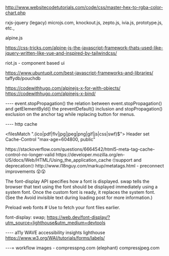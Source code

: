 http://www.websitecodetutorials.com/code/css/master-hex-to-rgba-color-chart.php

rxjs-jquery (legacy)
microjs.com, knockout.js, zepto.js, ivia.js, prototype.js, etc.,

alpine.js

https://css-tricks.com/alpine-js-the-javascript-framework-thats-used-like-jquery-written-like-vue-and-inspired-by-tailwindcss/

riot.js - component based ui


https://www.ubuntupit.com/best-javascript-frameworks-and-libraries/
taffydb/pouchdb


https://codewithhugo.com/alpinejs-x-for-with-objects/
https://codewithhugo.com/alpinejs-x-bind/

---- event.stopPropagation()
the relation between event.stopPropagation() and getElementById()
the preventDefault() inclusion and stopPropagation() exclusion on the anchor tag while replacing button for menus.

---- http cache
<meta http-equiv="last-modified" content="Sun, 27 Jan 2012 11:52:12 GMT" />
<meta http-equiv="cache-control" content="no-cache" />

<filesMatch ".(ico|pdf|flv|jpg|jpeg|png|gif|js|css|swf)$">
Header set Cache-Control "max-age=604800, public"
</filesMatch>

<!DOCTYPE html>
<html manifest="cache.manifest">
https://stackoverflow.com/questions/6664542/html5-meta-tag-cache-control-no-longer-valid
https://developer.mozilla.org/en-US/docs/Web/HTML/Using_the_application_cache 🙄support and deprecation🙄
http://www.i18nguy.com/markup/metatags.html

<link rel="preconnect" href="https://fonts.gstatic.com/" crossorigin> - preconnect improvements 😲😲

The font-display API specifies how a font is displayed. swap tells the browser that text using the font should be displayed immediately using a system font. Once the custom font is ready, it replaces the system font. (See the Avoid invisible text during loading post for more information.)

Preload web fonts #
Use <link rel="preload"> to fetch your font files earlier.

font-display: swap; https://web.dev/font-display/?utm_source=lighthouse&utm_medium=devtools

---- a11y
WAVE
accessibility insights
lighthouse
https://www.w3.org/WAI/tutorials/forms/labels/

---= workflow
images - compresspng.com (elephant) compressjpeg.com
